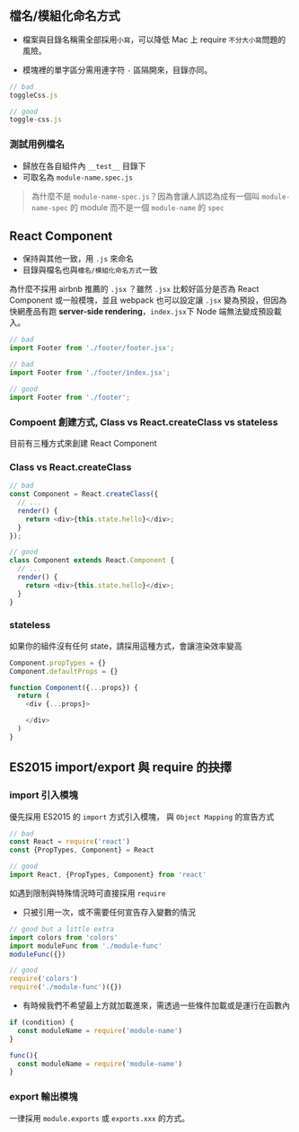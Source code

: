 ## 檔名/模組化命名方式

- 檔案與目錄名稱需全部採用`小寫`，可以降低 Mac 上 require `不分大小寫`問題的風險。

- 模塊裡的單字區分需用連字符 `-` 區隔開來，目錄亦同。

```js
// bad
toggleCss.js

// good
toggle-css.js
```

### 測試用例檔名
- 歸放在各自組件內 `__test__` 目錄下
- 可取名為 `module-name.spec.js`
> 為什麼不是 `module-name-spec.js`？因為會讓人誤認為成有一個叫 `module-name-spec` 的 module 而不是一個 `module-name` 的 `spec`


## React Component

- 保持與其他一致，用 `.js` 來命名
- 目錄與檔名也與`檔名/模組化命名方式`一致

為什麼不採用 airbnb 推薦的 `.jsx` ？雖然 `.jsx` 比較好區分是否為 React Component 或一般模塊，並且 webpack 也可以設定讓 `.jsx` 變為預設，但因為快網產品有跑 **server-side rendering**，`index.jsx`下 Node 端無法變成預設載入。

```js
// bad
import Footer from './footer/footer.jsx';

// bad
import Footer from './footer/index.jsx';

// good
import Footer from './footer';
```

### Compoent 創建方式, Class vs React.createClass vs stateless
目前有三種方式來創建 React Component

### Class vs React.createClass
```javascript
// bad
const Component = React.createClass({
  // ...
  render() {
    return <div>{this.state.hello}</div>;
  }
});

// good
class Component extends React.Component {
  // ...
  render() {
    return <div>{this.state.hello}</div>;
  }
}
```

### stateless
如果你的組件沒有任何 state，請採用這種方式，會讓渲染效率變高

```javascript
Component.propTypes = {}
Component.defaultProps = {}

function Component({...props}) {
  return (
    <div {...props}>

    </div>
  )
}
```


## ES2015 import/export 與 require 的抉擇
### import 引入模塊

優先採用 ES2015 的 `import` 方式引入模塊，
與 `Object Mapping` 的宣告方式

```javascript
// bad
const React = require('react')
const {PropTypes, Component} = React

// good
import React, {PropTypes, Component} from 'react'
```

如遇到限制與特殊情況時可直接採用 `require`

-  只被引用一次，或不需要任何宣告存入變數的情況

```javascript
// good but a little extra
import colors from 'colors'
import moduleFunc from './module-func'
moduleFunc({})

// good
require('colors')
require('./module-func')({})
```

- 有時候我們不希望最上方就加載進來，需透過一些條件加載或是運行在函數內

```javascript
if (condition) {
  const moduleName = require('module-name')
}

func(){
  const moduleName = require('module-name')
}
```

### export 輸出模塊
一律採用 `module.exports` 或 `exports.xxx` 的方式。


